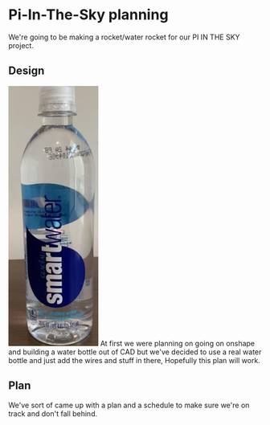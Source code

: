 # Pi-In-The-Sky planning

We're going to be making a rocket/water rocket for our PI IN THE SKY project.
## Design 

![smartwater](images/smartwater.png)
At first we were planning on going on onshape and building a water bottle out of CAD but we've decided to use a real water bottle and just add the wires and stuff in there, Hopefully this plan will work.
## Plan
We've sort of came up with a plan and a schedule to make sure we're on track and don't fall behind.
